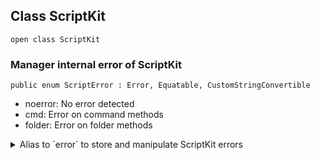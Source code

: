 ## Class ScriptKit

`open class ScriptKit`

### Manager internal error of ScriptKit

`public enum ScriptError : Error, Equatable, CustomStringConvertible`

 - noerror: No error detected
 - cmd: Error on command methods
 - folder: Error on folder methods

<details>
<summary>Alias to `error` to store and manipulate ScriptKit errors</summary>

`internal static var scriptError:ScriptError`
</details>

